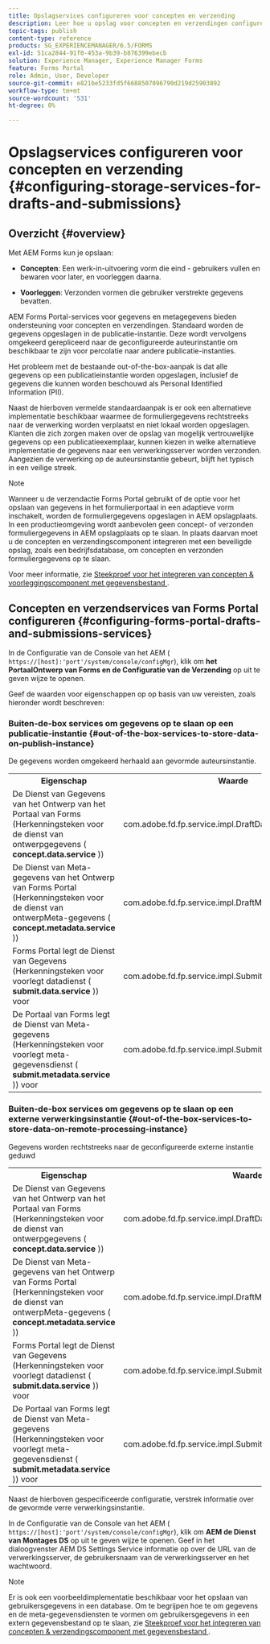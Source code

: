 ```yaml
---
title: Opslagservices configureren voor concepten en verzending
description: Leer hoe u opslag voor concepten en verzendingen configureert
topic-tags: publish
content-type: reference
products: SG_EXPERIENCEMANAGER/6.5/FORMS
exl-id: 51ca2844-91f0-453a-9b39-b876399ebecb
solution: Experience Manager, Experience Manager Forms
feature: Forms Portal
role: Admin, User, Developer
source-git-commit: e821be5233fd5f6688507096790d219d25903892
workflow-type: tm+mt
source-wordcount: '531'
ht-degree: 0%

---
```


# Opslagservices configureren voor concepten en verzending {#configuring-storage-services-for-drafts-and-submissions}

## Overzicht {#overview}

Met AEM Forms kun je opslaan:

* **Concepten**: Een werk-in-uitvoering vorm die eind - gebruikers vullen en bewaren voor later, en voorleggen daarna.

* **Voorleggen**: Verzonden vormen die gebruiker verstrekte gegevens bevatten.

AEM Forms Portal-services voor gegevens en metagegevens bieden ondersteuning voor concepten en verzendingen. Standaard worden de gegevens opgeslagen in de publicatie-instantie. Deze wordt vervolgens omgekeerd gerepliceerd naar de geconfigureerde auteurinstantie om beschikbaar te zijn voor percolatie naar andere publicatie-instanties.

Het probleem met de bestaande out-of-the-box-aanpak is dat alle gegevens op een publicatieinstantie worden opgeslagen, inclusief de gegevens die kunnen worden beschouwd als Personal Identified Information (PII).

Naast de hierboven vermelde standaardaanpak is er ook een alternatieve implementatie beschikbaar waarmee de formuliergegevens rechtstreeks naar de verwerking worden verplaatst en niet lokaal worden opgeslagen. Klanten die zich zorgen maken over de opslag van mogelijk vertrouwelijke gegevens op een publicatieexemplaar, kunnen kiezen in welke alternatieve implementatie de gegevens naar een verwerkingsserver worden verzonden. Aangezien de verwerking op de auteursinstantie gebeurt, blijft het typisch in een veilige streek.

>[!NOTE]
>
>Wanneer u de verzendactie Forms Portal gebruikt of de optie voor het opslaan van gegevens in het formulierportaal in een adaptieve vorm inschakelt, worden de formuliergegevens opgeslagen in AEM opslagplaats. In een productieomgeving wordt aanbevolen geen concept- of verzonden formuliergegevens in AEM opslagplaats op te slaan. In plaats daarvan moet u de concepten en verzendingscomponent integreren met een beveiligde opslag, zoals een bedrijfsdatabase, om concepten en verzonden formuliergegevens op te slaan.
>
>Voor meer informatie, zie [ Steekproef voor het integreren van concepten &amp; voorleggingscomponent met gegevensbestand ](/help/forms/using/integrate-draft-submission-database.md).

## Concepten en verzendservices van Forms Portal configureren {#configuring-forms-portal-drafts-and-submissions-services}

In de Configuratie van de Console van het AEM ( `https://[host]:'port'/system/console/configMgr`), klik om **het PortaalOntwerp van Forms en de Configuratie van de Verzending** op uit te geven wijze te openen.

Geef de waarden voor eigenschappen op op basis van uw vereisten, zoals hieronder wordt beschreven:

### Buiten-de-box services om gegevens op te slaan op een publicatie-instantie {#out-of-the-box-services-to-store-data-on-publish-instance}

De gegevens worden omgekeerd herhaald aan gevormde auteursinstantie.

<table>
 <tbody>
  <tr>
   <th>Eigenschap</th>
   <th>Waarde</th>
  </tr>
  <tr>
   <td>De Dienst van Gegevens van het Ontwerp van het Portaal van Forms (Herkenningsteken voor de dienst van ontwerpgegevens (<strong> concept.data.service </strong>))</td>
   <td>com.adobe.fd.fp.service.impl.DraftDataServiceImpl<br /> </td>
  </tr>
  <tr>
   <td>De Dienst van Meta-gegevens van het Ontwerp van Forms Portal (Herkenningsteken voor de dienst van ontwerpMeta-gegevens (<strong> concept.metadata.service </strong>))</td>
   <td>com.adobe.fd.fp.service.impl.DraftMetadataServiceImpl<br /> </td>
  </tr>
  <tr>
   <td>Forms Portal legt de Dienst van Gegevens (Herkenningsteken voor voorlegt datadienst (<strong> submit.data.service </strong>)) voor</td>
   <td>com.adobe.fd.fp.service.impl.SubmitDataServiceImpl<br /> </td>
  </tr>
  <tr>
   <td>De Portaal van Forms legt de Dienst van Meta-gegevens (Herkenningsteken voor voorlegt meta-gegevensdienst (<strong> submit.metadata.service </strong>)) voor</td>
   <td>com.adobe.fd.fp.service.impl.SubmitMetadataServiceImpl<br /> </td>
  </tr>
 </tbody>
</table>

### Buiten-de-box services om gegevens op te slaan op een externe verwerkingsinstantie {#out-of-the-box-services-to-store-data-on-remote-processing-instance}

Gegevens worden rechtstreeks naar de geconfigureerde externe instantie geduwd

<table>
 <tbody>
  <tr>
   <th>Eigenschap</th>
   <th>Waarde</th>
  </tr>
  <tr>
   <td>De Dienst van Gegevens van het Ontwerp van het Portaal van Forms (Herkenningsteken voor de dienst van ontwerpgegevens (<strong> concept.data.service </strong>))</td>
   <td>com.adobe.fd.fp.service.impl.DraftDataServiceRemoteImpl<br /> </td>
  </tr>
  <tr>
   <td>De Dienst van Meta-gegevens van het Ontwerp van Forms Portal (Herkenningsteken voor de dienst van ontwerpMeta-gegevens (<strong> concept.metadata.service </strong>))</td>
   <td>com.adobe.fd.fp.service.impl.DraftMetadataServiceRemoteImpl<br /> </td>
  </tr>
  <tr>
   <td>Forms Portal legt de Dienst van Gegevens (Herkenningsteken voor voorlegt datadienst (<strong> submit.data.service </strong>)) voor</td>
   <td>com.adobe.fd.fp.service.impl.SubmitDataServiceRemoteImpl<br /> </td>
  </tr>
  <tr>
   <td>De Portaal van Forms legt de Dienst van Meta-gegevens (Herkenningsteken voor voorlegt meta-gegevensdienst (<strong> submit.metadata.service </strong>)) voor</td>
   <td>com.adobe.fd.fp.service.impl.SubmitMetadataServiceRemoteImpl<br /> </td>
  </tr>
 </tbody>
</table>

Naast de hierboven gespecificeerde configuratie, verstrek informatie over de gevormde verre verwerkingsinstantie.

In de Configuratie van de Console van het AEM ( `https://[host]:'port'/system/console/configMgr`), klik om **AEM de Dienst van Montages DS** op uit te geven wijze te openen. Geef in het dialoogvenster AEM DS Settings Service informatie op over de URL van de verwerkingsserver, de gebruikersnaam van de verwerkingsserver en het wachtwoord.

>[!NOTE]
>
>Er is ook een voorbeeldimplementatie beschikbaar voor het opslaan van gebruikersgegevens in een database. Om te begrijpen hoe te om gegevens en de meta-gegevensdiensten te vormen om gebruikersgegevens in een extern gegevensbestand op te slaan, zie [ Steekproef voor het integreren van concepten &amp; verzendingscomponent met gegevensbestand ](/help/forms/using/integrate-draft-submission-database.md).
